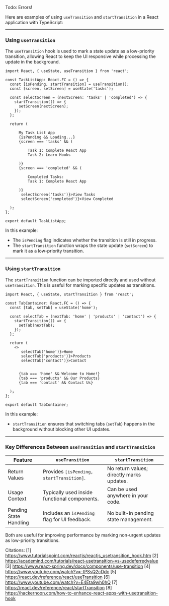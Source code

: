 Todo: Errors!

Here are examples of using `useTransition` and `startTransition` in a React application with TypeScript:

---

### **Using `useTransition`**

The `useTransition` hook is used to mark a state update as a low-priority transition, allowing React to keep the UI
responsive while processing the update in the background.

```tsx
import React, { useState, useTransition } from 'react';

const TaskListApp: React.FC = () => {
  const [isPending, startTransition] = useTransition();
  const [screen, setScreen] = useState('tasks');

  const selectScreen = (nextScreen: 'tasks' | 'completed') => {
    startTransition(() => {
      setScreen(nextScreen);
    });
  };

  return (

      My Task List App
      {isPending && Loading...}
      {screen === 'tasks' && (

          Task 1: Complete React App
          Task 2: Learn Hooks

      )}
      {screen === 'completed' && (

          Completed Tasks:
          Task 1: Complete React App

      )}
       selectScreen('tasks')}>View Tasks
       selectScreen('completed')}>View Completed

  );
};

export default TaskListApp;
```

In this example:

- The `isPending` flag indicates whether the transition is still in progress.
- The `startTransition` function wraps the state update (`setScreen`) to mark it as a low-priority transition.

---

### **Using `startTransition`**

The `startTransition` function can be imported directly and used without `useTransition`. This is useful for marking specific
updates as transitions.

```tsx
import React, { useState, startTransition } from 'react';

const TabContainer: React.FC = () => {
  const [tab, setTab] = useState('home');

  const selectTab = (nextTab: 'home' | 'products' | 'contact') => {
    startTransition(() => {
      setTab(nextTab);
    });
  };

  return (
    <>
       selectTab('home')}>Home
       selectTab('products')}>Products
       selectTab('contact')}>Contact


      {tab === 'home' && Welcome to Home!}
      {tab === 'products' && Our Products}
      {tab === 'contact' && Contact Us}

  );
};

export default TabContainer;
```

In this example:

- `startTransition` ensures that switching tabs (`setTab`) happens in the background without blocking other UI updates.

---

### **Key Differences Between `useTransition` and `startTransition`**

| Feature                | `useTransition`                               | `startTransition`                         |
| ---------------------- | --------------------------------------------- | ----------------------------------------- |
| Return Values          | Provides `[isPending, startTransition]`.      | No return values; directly marks updates. |
| Usage Context          | Typically used inside functional components.  | Can be used anywhere in your code.        |
| Pending State Handling | Includes an `isPending` flag for UI feedback. | No built-in pending state management.     |

Both are useful for improving performance by marking non-urgent updates as low-priority transitions.

Citations: [1] https://www.tutorialspoint.com/reactjs/reactjs_usetransition_hook.htm [2]
https://academind.com/tutorials/react-usetransition-vs-usedeferredvalue [3]
https://www.react-spring.dev/docs/components/use-transition [4] https://www.youtube.com/watch?v=-tPSsQ2cDdc [5]
https://react.dev/reference/react/useTransition [6] https://www.youtube.com/watch?v=E4Eta9wh0hQ [7]
https://react.dev/reference/react/startTransition [8]
https://hackernoon.com/how-to-enhance-react-apps-with-usetransition-hook
